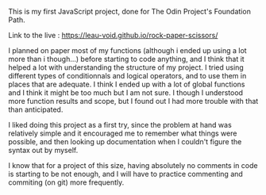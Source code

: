 This is my first JavaScript project, done for The Odin Project's Foundation Path.

Link to the live : https://leau-void.github.io/rock-paper-scissors/

I planned on paper most of my functions (although i ended up using a lot more than i though...) before starting to code anything, and I think that it helped a lot with understanding the structure of my project. I tried using different types of conditionnals and logical operators, and to use them in places that are adequate. I think I ended up with a lot of global functions and I think it might be too much but I am not sure. I though I understood more function results and scope, but I found out I had more trouble with that than anticipated.

I liked doing this project as a first try, since the problem at hand was relatively simple and it encouraged me to remember what things were possible, and then looking up documentation when I couldn't figure the syntax out by myself.

I know that for a project of this size, having absolutely no comments in code is starting to be not enough, and I will have to practice commenting and commiting (on git) more frequently.